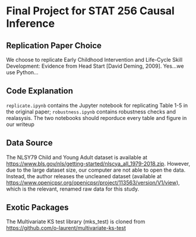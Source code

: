 # Final Project for STAT 256 Causal Inference
## Replication Paper Choice
We choose to replicate Early Childhood Intervention and Life-Cycle Skill Development: Evidence from Head Start [David Deming, 2009]. Yes...we use Python...

## Code Explanation
```replicate.ipynb``` contains the Jupyter notebook for replicating Table 1-5 in the original paper; ```robustness.ipynb``` contains robustness checks and realasysis. The two notebooks should reporduce every table and figure in our writeup

## Data Source
The NLSY79 Child and Young Adult dataset is available at https://www.bls.gov/nls/getting-started/nlscya_all_1979-2018.zip. However, due to the large dataset size, our computer are not able to open the data. Instead, the author releases the uncleaned dataset (available at https://www.openicpsr.org/openicpsr/project/113563/version/V1/view), which is the relevant, renamed raw data for this study. 

## Exotic Packages
The Multivariate KS test library (mks_test) is cloned from https://github.com/o-laurent/multivariate-ks-test
